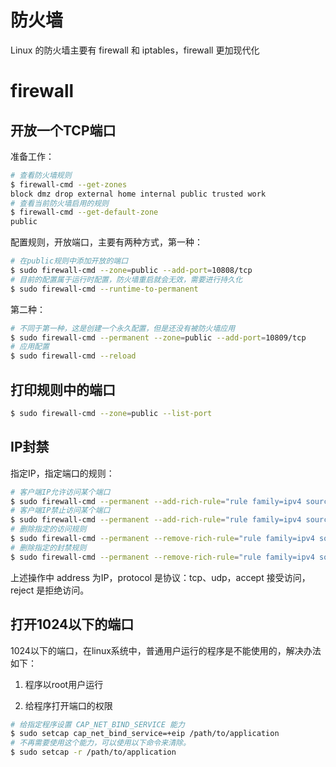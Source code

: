 # 防火墙

Linux 的防火墙主要有 firewall 和 iptables，firewall 更加现代化

# firewall

## 开放一个TCP端口

准备工作：

```bash
# 查看防火墙规则
$ firewall-cmd --get-zones
block dmz drop external home internal public trusted work
# 查看当前防火墙启用的规则
$ firewall-cmd --get-default-zone
public
```

配置规则，开放端口，主要有两种方式，第一种：

```bash
# 在public规则中添加开放的端口
$ sudo firewall-cmd --zone=public --add-port=10808/tcp
# 目前的配置属于运行时配置，防火墙重启就会无效，需要进行持久化
$ sudo firewall-cmd --runtime-to-permanent
```

第二种：

```bash
# 不同于第一种，这是创建一个永久配置，但是还没有被防火墙应用
$ sudo firewall-cmd --permanent --zone=public --add-port=10809/tcp
# 应用配置
$ sudo firewall-cmd --reload
```

## 打印规则中的端口

```bash
$ sudo firewall-cmd --zone=public --list-port
```

## IP封禁

指定IP，指定端口的规则：

```bash
# 客户端IP允许访问某个端口
$ sudo firewall-cmd --permanent --add-rich-rule="rule family=ipv4 source address=127.0.0.1 port port=80 protocol=tcp accept" && sudo firewall-cmd --reload
# 客户端IP禁止访问某个端口
$ sudo firewall-cmd --permanent --add-rich-rule="rule family=ipv4 source address=127.0.0.1 port port=80 protocol=tcp reject" && sudo firewall-cmd --reload
# 删除指定的访问规则
$ sudo firewall-cmd --permanent --remove-rich-rule="rule family=ipv4 source address=127.0.0.1 port port=80 protocol=tcp accept" && sudo firewall-cmd --reload
# 删除指定的封禁规则
$ sudo firewall-cmd --permanent --remove-rich-rule="rule family=ipv4 source address=127.0.0.1 port port=80 protocol=tcp reject" && sudo firewall-cmd --reload
```

上述操作中 address 为IP，protocol 是协议：tcp、udp，accept 接受访问，reject 是拒绝访问。

## 打开1024以下的端口

1024以下的端口，在linux系统中，普通用户运行的程序是不能使用的，解决办法如下：

1. 程序以root用户运行

2. 给程序打开端口的权限

```bash
# 给指定程序设置 CAP_NET_BIND_SERVICE 能力
$ sudo setcap cap_net_bind_service=+eip /path/to/application
# 不再需要使用这个能力，可以使用以下命令来清除。
$ sudo setcap -r /path/to/application
```

